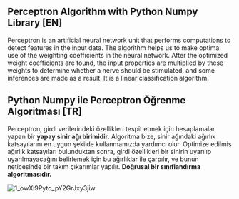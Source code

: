 ## Perceptron Algorithm with Python Numpy Library [EN]

Perceptron is an artificial neural network unit that performs computations to detect features in the input data. The algorithm helps us to make optimal use of the weighting coefficients in the neural network. After the optimized weight coefficients are found, the input properties are multiplied by these weights to determine whether a nerve should be stimulated, and some inferences are made as a result. It is a linear classification algorithm.


## Python Numpy ile Perceptron Öğrenme Algoritması [TR]

Perceptron, girdi verilerindeki özellikleri tespit etmek için hesaplamalar yapan bir **yapay sinir ağı birimidir.** Algoritma bize, sinir ağındaki ağırlık katsayılarını en uygun şekilde kullanmamızda yardımcı olur. Optimize edilmiş ağırlık katsayıları bulunduktan sonra, girdi özellikleri bir sinirin uyarılıp uyarılmayacağını belirlemek için bu ağırlıklar ile çarpılır, ve bunun neticesinde bir takım çıkarımlar yapılır. **Doğrusal bir sınıflandırma algoritmasıdır.**


![1_owXl9Pytq_pY2GrJxy3jiw](https://user-images.githubusercontent.com/68853621/160297407-329dca53-d49a-4116-9327-ec0ed6d60b00.png)
